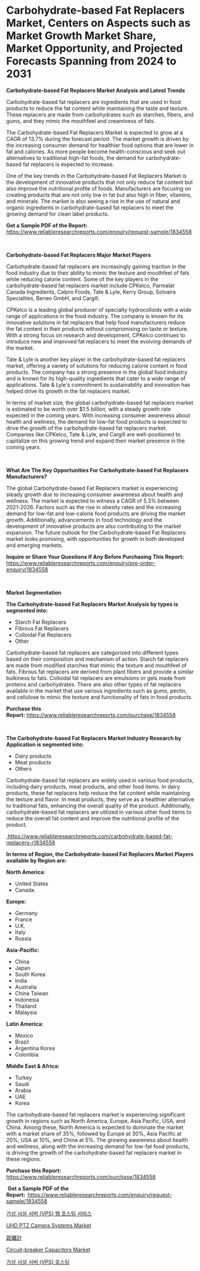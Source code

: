 <p><h1>Carbohydrate-based Fat Replacers Market, Centers on Aspects such as Market Growth Market Share, Market Opportunity, and Projected Forecasts Spanning from 2024 to 2031</h1></p><p><strong>Carbohydrate-based Fat Replacers Market Analysis and Latest Trends</strong></p>
<p><p>Carbohydrate-based fat replacers are ingredients that are used in food products to reduce the fat content while maintaining the taste and texture. These replacers are made from carbohydrates such as starches, fibers, and gums, and they mimic the mouthfeel and creaminess of fats.</p><p>The Carbohydrate-based Fat Replacers Market is expected to grow at a CAGR of 13.7% during the forecast period. The market growth is driven by the increasing consumer demand for healthier food options that are lower in fat and calories. As more people become health-conscious and seek out alternatives to traditional high-fat foods, the demand for carbohydrate-based fat replacers is expected to increase.</p><p>One of the key trends in the Carbohydrate-based Fat Replacers Market is the development of innovative products that not only reduce fat content but also improve the nutritional profile of foods. Manufacturers are focusing on creating products that are not only low in fat but also high in fiber, vitamins, and minerals. The market is also seeing a rise in the use of natural and organic ingredients in carbohydrate-based fat replacers to meet the growing demand for clean label products.</p></p>
<p><strong>Get a Sample PDF of the Report:&nbsp;</strong> <a href="https://www.reliableresearchreports.com/enquiry/request-sample/1834558">https://www.reliableresearchreports.com/enquiry/request-sample/1834558</a></p>
<p>&nbsp;</p>
<p><strong>Carbohydrate-based Fat Replacers Major Market Players</strong></p>
<p><p>Carbohydrate-based fat replacers are increasingly gaining traction in the food industry due to their ability to mimic the texture and mouthfeel of fats while reducing calorie content. Some of the key players in the carbohydrate-based fat replacers market include CPKelco, Parmalat Canada Ingredients, Calpro Foods, Tate & Lyle, Kerry Group, Solvaira Specialties, Beneo GmbH, and Cargill.</p><p>CPKelco is a leading global producer of specialty hydrocolloids with a wide range of applications in the food industry. The company is known for its innovative solutions in fat replacers that help food manufacturers reduce the fat content in their products without compromising on taste or texture. With a strong focus on research and development, CPKelco continues to introduce new and improved fat replacers to meet the evolving demands of the market.</p><p>Tate & Lyle is another key player in the carbohydrate-based fat replacers market, offering a variety of solutions for reducing calorie content in food products. The company has a strong presence in the global food industry and is known for its high-quality ingredients that cater to a wide range of applications. Tate & Lyle's commitment to sustainability and innovation has helped drive its growth in the fat replacers market.</p><p>In terms of market size, the global carbohydrate-based fat replacers market is estimated to be worth over $1.5 billion, with a steady growth rate expected in the coming years. With increasing consumer awareness about health and wellness, the demand for low-fat food products is expected to drive the growth of the carbohydrate-based fat replacers market. Companies like CPKelco, Tate & Lyle, and Cargill are well-positioned to capitalize on this growing trend and expand their market presence in the coming years.</p></p>
<p>&nbsp;</p>
<p><strong>What Are The Key Opportunities For Carbohydrate-based Fat Replacers Manufacturers?</strong></p>
<p><p>The global Carbohydrate-based Fat Replacers market is experiencing steady growth due to increasing consumer awareness about health and wellness. The market is expected to witness a CAGR of 5.3% between 2021-2026. Factors such as the rise in obesity rates and the increasing demand for low-fat and low-calorie food products are driving the market growth. Additionally, advancements in food technology and the development of innovative products are also contributing to the market expansion. The future outlook for the Carbohydrate-based Fat Replacers market looks promising, with opportunities for growth in both developed and emerging markets.</p></p>
<p><strong>Inquire or Share Your Questions If Any Before Purchasing This Report:</strong> <a href="https://www.reliableresearchreports.com/enquiry/pre-order-enquiry/1834558">https://www.reliableresearchreports.com/enquiry/pre-order-enquiry/1834558</a></p>
<p>&nbsp;</p>
<p><strong>Market Segmentation</strong></p>
<p><strong>The Carbohydrate-based Fat Replacers Market Analysis by types is segmented into:</strong></p>
<p><ul><li>Starch Fat Replacers</li><li>Fibrous Fat Replacers</li><li>Colloidal Fat Replacers</li><li>Other</li></ul></p>
<p><p>Carbohydrate-based fat replacers are categorized into different types based on their composition and mechanism of action. Starch fat replacers are made from modified starches that mimic the texture and mouthfeel of fats. Fibrous fat replacers are derived from plant fibers and provide a similar bulkiness to fats. Colloidal fat replacers are emulsions or gels made from proteins and carbohydrates. There are also other types of fat replacers available in the market that use various ingredients such as gums, pectin, and cellulose to mimic the texture and functionality of fats in food products.</p></p>
<p><strong>Purchase this Report:&nbsp;</strong><a href="https://www.reliableresearchreports.com/purchase/1834558">https://www.reliableresearchreports.com/purchase/1834558</a></p>
<p>&nbsp;</p>
<p><strong>The Carbohydrate-based Fat Replacers Market Industry Research by Application is segmented into:</strong></p>
<p><ul><li>Dairy products</li><li>Meat products</li><li>Others</li></ul></p>
<p><p>Carbohydrate-based fat replacers are widely used in various food products, including dairy products, meat products, and other food items. In dairy products, these fat replacers help reduce the fat content while maintaining the texture and flavor. In meat products, they serve as a healthier alternative to traditional fats, enhancing the overall quality of the product. Additionally, carbohydrate-based fat replacers are utilized in various other food items to reduce the overall fat content and improve the nutritional profile of the product.</p></p>
<p><a href="https://www.reliableresearchreports.com/carbohydrate-based-fat-replacers-r1834558">&nbsp;https://www.reliableresearchreports.com/carbohydrate-based-fat-replacers-r1834558</a></p>
<p><strong>In terms of Region, the Carbohydrate-based Fat Replacers Market Players available by Region are:</strong></p>
<p>
    <p> <strong> North America: </strong>
        <ul>
            <li>United States</li>
            <li>Canada</li>
        </ul>
        </p> 
    <p> <strong> Europe: </strong>
        <ul>
            <li>Germany</li>
            <li>France</li>
            <li>U.K.</li>
            <li>Italy</li>
            <li>Russia</li>
        </ul>
        </p> 
    <p> <strong> Asia-Pacific: </strong>
        <ul>
            <li>China</li>
            <li>Japan</li>
            <li>South Korea</li>
            <li>India</li>
            <li>Australia</li>
            <li>China Taiwan</li>
            <li>Indonesia</li>
            <li>Thailand</li>
            <li>Malaysia</li>
        </ul>
        </p> 
    <p> <strong> Latin America: </strong>
        <ul>
            <li>Mexico</li>
            <li>Brazil</li>
            <li>Argentina Korea</li>
            <li>Colombia</li>
        </ul>
        </p> 
    <p> <strong> Middle East & Africa: </strong>
        <ul>
            <li>Turkey</li>
            <li>Saudi</li>
            <li>Arabia</li>
            <li>UAE</li>
            <li>Korea</li>
        </ul>
    </p>
    </p>
<p><p>The carbohydrate-based fat replacers market is experiencing significant growth in regions such as North America, Europe, Asia Pacific, USA, and China. Among these, North America is expected to dominate the market with a market share of 35%, followed by Europe at 30%, Asia Pacific at 20%, USA at 10%, and China at 5%. The growing awareness about health and wellness, along with the increasing demand for low-fat food products, is driving the growth of the carbohydrate-based fat replacers market in these regions.</p></p>
<p><strong>Purchase this Report: </strong><a href="https://www.reliableresearchreports.com/purchase/1834558">https://www.reliableresearchreports.com/purchase/1834558</a></p>
<p>&nbsp;<strong>Get a Sample PDF of the Report:&nbsp;&nbsp;</strong><a href="https://www.reliableresearchreports.com/enquiry/request-sample/1834558">https://www.reliableresearchreports.com/enquiry/request-sample/1834558</a></p>
<p><strong></strong></p>
<p><p><a href="https://github.com/AnthonyWratten/Market-Research-Report-List-1/blob/main/1420374161156.md">가상 사설 서버 (VPS) 웹 호스팅 서비스</a></p><p><a href="https://github.com/Krdamani25/Market-Research-Report-List-1/blob/main/uhd-ptz-camera-systems-market.md">UHD PTZ Camera Systems Market</a></p><p><a href="https://github.com/DeonBoer2023/Market-Research-Report-List-1/blob/main/1904911151229.md">距離計</a></p><p><a href="https://github.com/lbird53714/Market-Research-Report-List-5/blob/main/circuit-breaker-capacitors-market.md">Circuit-breaker Capacitors Market</a></p><p><a href="https://github.com/airdroplover110/Market-Research-Report-List-1/blob/main/6151883161155.md">가상 사설 서버 (VPS) 호스팅</a></p></p>
